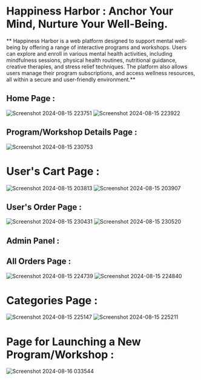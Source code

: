 # Happiness Harbor : Anchor Your Mind, Nurture Your Well-Being.
** Happiness Harbor is a web platform designed to support mental well-being by offering a range of interactive programs and workshops. 
Users can explore and enroll in various mental health activities, including mindfulness sessions, physical health routines, nutritional guidance, creative therapies, and stress relief techniques. 
The platform also allows users manage their program subscriptions, and access wellness resources, all within a secure and user-friendly environment.**

## Home Page : 
![Screenshot 2024-08-15 223751](https://github.com/user-attachments/assets/a9ef0846-8b7e-4a76-86a8-ee0ba920b783)
![Screenshot 2024-08-15 223922](https://github.com/user-attachments/assets/6527f06d-3c82-474e-8bf8-e3ce41ecb588)


## Program/Workshop Details Page : 
![Screenshot 2024-08-15 230753](https://github.com/user-attachments/assets/51565b34-e93a-4639-b431-a13d3df51b65)


# User's Cart Page :
![Screenshot 2024-08-15 203813](https://github.com/user-attachments/assets/6883ccd1-cdbf-47f7-854d-7c3238429b2c)
![Screenshot 2024-08-15 203907](https://github.com/user-attachments/assets/5558b8a2-c28a-4ee7-a9b5-175b4e9b8788)


## User's Order Page : 
![Screenshot 2024-08-15 230431](https://github.com/user-attachments/assets/ec940d6f-72c7-47ab-a868-2a93fa60903c)
![Screenshot 2024-08-15 230520](https://github.com/user-attachments/assets/9f9fae2f-6381-4279-a231-8800de48eaba)

## Admin Panel : 
## All Orders Page :
![Screenshot 2024-08-15 224739](https://github.com/user-attachments/assets/5be3b6c1-4a3f-4017-a79c-b818a882ca7b)
![Screenshot 2024-08-15 224840](https://github.com/user-attachments/assets/1829d6da-1b8d-4edd-9eb9-9070672865c3)


# Categories Page : 
![Screenshot 2024-08-15 225147](https://github.com/user-attachments/assets/2f4ab1a0-4d9d-463f-b496-c1f1fe3676d6)
![Screenshot 2024-08-15 225211](https://github.com/user-attachments/assets/aaf5d71a-34db-4532-9d13-4b87fe98e3f2)


# Page for Launching a New Program/Workshop : 
![Screenshot 2024-08-16 033544](https://github.com/user-attachments/assets/eaf9ba08-4de3-4c1e-9848-4f7bd6a4598c)












